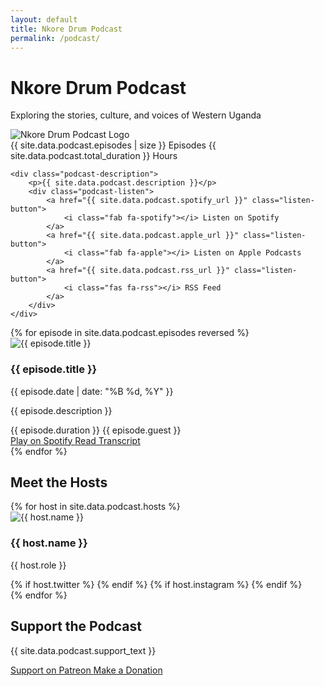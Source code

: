 ```yaml
---
layout: default
title: Nkore Drum Podcast
permalink: /podcast/
---
```


<div class="page-header">
    <h1>Nkore Drum Podcast</h1>
    <p>Exploring the stories, culture, and voices of Western Uganda</p>
</div>

<div class="podcast-intro">
    <div class="podcast-hero">
        <img src="/assets/images/podcast/hero.jpg" alt="Nkore Drum Podcast Logo">
        <div class="podcast-stats">
            <span class="episode-count">{{ site.data.podcast.episodes | size }} Episodes</span>
            <span class="play-time">{{ site.data.podcast.total_duration }} Hours</span>
        </div>
    </div>
    
    <div class="podcast-description">
        <p>{{ site.data.podcast.description }}</p>
        <div class="podcast-listen">
            <a href="{{ site.data.podcast.spotify_url }}" class="listen-button">
                <i class="fab fa-spotify"></i> Listen on Spotify
            </a>
            <a href="{{ site.data.podcast.apple_url }}" class="listen-button">
                <i class="fab fa-apple"></i> Listen on Apple Podcasts
            </a>
            <a href="{{ site.data.podcast.rss_url }}" class="listen-button">
                <i class="fas fa-rss"></i> RSS Feed
            </a>
        </div>
    </div>
</div>

<div class="podcast-grid">
    {% for episode in site.data.podcast.episodes reversed %}
    <div class="podcast-episode">
        <div class="episode-image">
            <img src="{{ episode.image }}" alt="{{ episode.title }}">
        </div>
        <div class="episode-content">
            <h3>{{ episode.title }}</h3>
            <p class="episode-date">{{ episode.date | date: "%B %d, %Y" }}</p>
            <p class="episode-description">{{ episode.description }}</p>
            <div class="episode-meta">
                <span class="episode-duration">{{ episode.duration }}</span>
                <span class="episode-guest">{{ episode.guest }}</span>
            </div>
            <div class="episode-links">
                <a href="{{ episode.spotify_url }}" class="episode-button">
                    <i class="fab fa-spotify"></i> Play on Spotify
                </a>
                <a href="{{ episode.transcript }}" class="episode-button">
                    <i class="fas fa-file-alt"></i> Read Transcript
                </a>
            </div>
        </div>
    </div>
    {% endfor %}
</div>

<div class="podcast-hosts">
    <h2>Meet the Hosts</h2>
    <div class="hosts-grid">
        {% for host in site.data.podcast.hosts %}
        <div class="host-card">
            <img src="{{ host.image }}" alt="{{ host.name }}">
            <h3>{{ host.name }}</h3>
            <p>{{ host.role }}</p>
            <div class="host-social">
                {% if host.twitter %}
                <a href="{{ host.twitter }}" target="_blank">
                    <i class="fab fa-twitter"></i>
                </a>
                {% endif %}
                {% if host.instagram %}
                <a href="{{ host.instagram }}" target="_blank">
                    <i class="fab fa-instagram"></i>
                </a>
                {% endif %}
            </div>
        </div>
        {% endfor %}
    </div>
</div>

<div class="podcast-support">
    <h2>Support the Podcast</h2>
    <p>{{ site.data.podcast.support_text }}</p>
    <div class="support-buttons">
        <a href="{{ site.data.podcast.patreon_url }}" class="support-button">
            <i class="fab fa-patreon"></i> Support on Patreon
        </a>
        <a href="{{ site.data.podcast.donate_url }}" class="support-button">
            <i class="fas fa-heart"></i> Make a Donation
        </a>
    </div>
</div>
